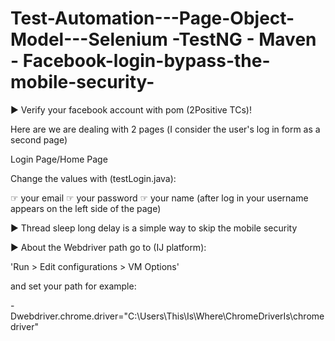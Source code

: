 # Test-Automation---Page-Object-Model---Selenium -TestNG - Maven - Facebook-login-bypass-the-mobile-security-

▶ Verify your facebook account with pom (2Positive TCs)!

Here are we are dealing with 2 pages (Ι consider the user's log in form as a second page)

Login Page/Home Page

Change the values with (testLogin.java): 

☞ your email
☞ your password
☞ your name (after log in your username appears on the left side of the page)

▶ Thread sleep long delay is a simple way to skip the mobile security

▶ About the Webdriver path go to (IJ platform):

'Run > Edit configurations > VM Options'


 and set your path for example:
 
-Dwebdriver.chrome.driver="C:\\Users\\This\\Is\\Where\\ChromeDriverIs\\chromedriver"







